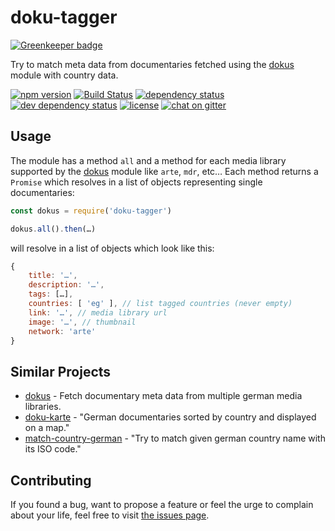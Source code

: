 # doku-tagger

[![Greenkeeper badge](https://badges.greenkeeper.io/juliuste/doku-tagger.svg)](https://greenkeeper.io/)

Try to match meta data from documentaries fetched using the [dokus](https://github.com/juliuste/dokus/) module with country data.

[![npm version](https://img.shields.io/npm/v/doku-tagger.svg)](https://www.npmjs.com/package/doku-tagger)
[![Build Status](https://travis-ci.org/juliuste/doku-tagger.svg?branch=master)](https://travis-ci.org/juliuste/doku-tagger)
[![dependency status](https://img.shields.io/david/juliuste/doku-tagger.svg)](https://david-dm.org/juliuste/doku-tagger)
[![dev dependency status](https://img.shields.io/david/dev/juliuste/doku-tagger.svg)](https://david-dm.org/juliuste/doku-tagger#info=devDependencies)
[![license](https://img.shields.io/github/license/juliuste/doku-tagger.svg?style=flat)](LICENSE)
[![chat on gitter](https://badges.gitter.im/juliuste.svg)](https://gitter.im/juliuste)

## Usage

The module has a method `all` and a method for each media library supported by the [dokus](https://github.com/juliuste/dokus/) module like `arte`, `mdr`, etc… Each method returns a `Promise` which resolves in a list of objects representing single documentaries:

```javascript
const dokus = require('doku-tagger')

dokus.all().then(…)
```
will resolve in a list of objects which look like this:
```javascript
{
	title: '…',
	description: '…',
	tags: […],
	countries: [ 'eg' ], // list tagged countries (never empty)
	link: '…', // media library url
	image: '…', // thumbnail
	network: 'arte'
}
```

## Similar Projects
- [dokus](https://github.com/juliuste/dokus/) - Fetch documentary meta data from multiple german media libraries.
- [doku-karte](https://github.com/juliuste/doku-karte/) - "German documentaries sorted by country and displayed on a map."
- [match-country-german](https://github.com/juliuste/match-country-german/) - "Try to match given german country name with its ISO code."

## Contributing

If you found a bug, want to propose a feature or feel the urge to complain about your life, feel free to visit [the issues page](https://github.com/juliuste/doku-tagger/issues).
